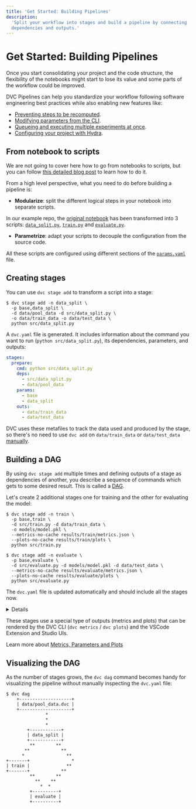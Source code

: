 ```yaml
---
title: 'Get Started: Building Pipelines'
description:
  'Split your workflow into stages and build a pipeline by connecting
  dependencies and outputs.'
---
```


# Get Started: Building Pipelines

Once you start consolidating your project and the code structure, the
flexibility of the notebooks might start to lose its value and some parts of the
workflow could be improved.

DVC <abbr>Pipelines</abbr> can help you standardize your workflow following
software engineering best practices while also enabling new features like:

- [Preventing steps to be recomputed](/doc/user-guide/pipelines/run-cache).
- [Modifying parameters from the CLI](/doc/user-guide/experiment-management/running-experiments#tuning-hyperparameters).
- [Queueing and executing multiple experiments at once](/doc/user-guide/experiment-management/running-experiments#the-experiments-queue).
- [Configuring your project with Hydra](/doc/user-guide/experiment-management/running-experiments#hydra-composition).

## From notebook to scripts

We are not going to cover here how to go from notebooks to scripts, but you can
follow
[this detailed blog post](https://towardsdatascience.com/from-jupyter-notebook-to-sc-582978d3c0c)
to learn how to do it.

From a high level perspective, what you need to do before building a pipeline
is:

- **Modularize**: split the different logical steps in your notebook into
  separate scripts.

In our example repo, the
[original notebook](https://github.com/iterative/example-get-started-experiments/blob/main/notebooks/TrainSegModel.ipynb)
has been transformed into 3 scripts:
[`data_split.py`](https://github.com/iterative/example-get-started-experiments/blob/main/src/data_split.py),
[`train.py`](https://github.com/iterative/example-get-started-experiments/blob/main/src/train.py)
and
[`evaluate.py`](https://github.com/iterative/example-get-started-experiments/blob/main/src/evaluate.py).

- **Parametrize**: adapt your scripts to decouple the configuration from the
  source code.

All these scripts are configured using different sections of the
[`params.yaml`](https://github.com/iterative/example-get-started-experiments/blob/main/params.yaml)
file.

## Creating stages

You can use `dvc stage add` to transform a script into a <abbr>stage</abbr>:

```cli
$ dvc stage add -n data_split \
  -p base,data_split \
  -d data/pool_data -d src/data_split.py \
  -o data/train_data -o data/test_data \
  python src/data_split.py
```

A `dvc.yaml` file is generated. It includes information about the command you
want to run (`python src/data_split.py`), its <abbr>dependencies</abbr>,
<abbr>parameters</abbr>, and <abbr>outputs</abbr>:

```yaml
stages:
  prepare:
    cmd: python src/data_split.py
    deps:
      - src/data_split.py
      - data/pool_data
    params:
      - base
      - data_split
    outs:
      - data/train_data
      - data/test_data
```

DVC uses these metafiles to track the data used and produced by the stage, so
there's no need to use `dvc add` on `data/train_data` or `data/test_data`
[manually](/doc/start/data-management/data-versioning).

## Building a DAG

By using `dvc stage add` multiple times and defining <abbr>outputs</abbr> of a
stage as <abbr>dependencies</abbr> of another, you describe a sequence of
commands which gets to some desired result. This is called a
[DAG](https://en.wikipedia.org/wiki/Directed_acyclic_graph).

Let's create 2 additional stages one for training and the other for evaluating
the model:

```cli
$ dvc stage add -n train \
  -p base,train \
  -d src/train.py -d data/train_data \
  -o models/model.pkl \
  --metrics-no-cache results/train/metrics.json \
  --plots-no-cache results/train/plots \
  python src/train.py
```

```cli
$ dvc stage add -n evaluate \
  -p base,evaluate \
  -d src/evaluate.py -d models/model.pkl -d data/test_data \
  --metrics-no-cache results/evaluate/metrics.json \
  --plots-no-cache results/evaluate/plots \
  python src/evaluate.py
```

The `dvc.yaml` file is updated automatically and should include all the stages
now.

<details>

### Expand to see the full `dvc.yaml`

```yaml
stages:
  data_split:
    cmd: python src/data_split.py
    deps:
      - data/pool_data
      - src/data_split.py
    params:
      - base
      - data_split
    outs:
      - data/test_data
      - data/train_data
  train:
    cmd: python src/train.py
    deps:
      - data/train_data
      - src/train.py
    params:
      - base
      - train
    outs:
      - models/model.pkl
    metrics:
      - results/train/metrics.json:
          cache: false
    plots:
      - results/train/plots:
          cache: false
  evaluate:
    cmd: python src/evaluate.py
    deps:
      - data/test_data
      - models/model.pkl
      - src/evaluate.py
    params:
      - base
      - evaluate
    metrics:
      - results/evaluate/metrics.json:
          cache: false
    plots:
      - results/evaluate/plots:
          cache: false
```

</details>

These stages use a special type of outputs (<abbr>metrics</abbr> and
<abbr>plots</abbr>) that can be rendered by the DVC CLI (`dvc metrics` /
`dvc plots`) and the VSCode Extension and Studio UIs.

<admon type="info">

Learn more about
[Metrics, Parameters and Plots](/doc/start/data-management/metrics-parameters-plots)

</admon>

## Visualizing the DAG

As the number of stages grows, the `dvc dag` command becomes handy for
visualizing the pipeline without manually inspecting the `dvc.yaml` file:

```cli
$ dvc dag
    +--------------------+
    | data/pool_data.dvc |
    +--------------------+
               *
               *
               *
        +------------+
        | data_split |
        +------------+
         **        **
       **            **
      *                **
+-------+                *
| train |              **
+-------+            **
         **        **
           **    **
             *  *
         +----------+
         | evaluate |
         +----------+
```
